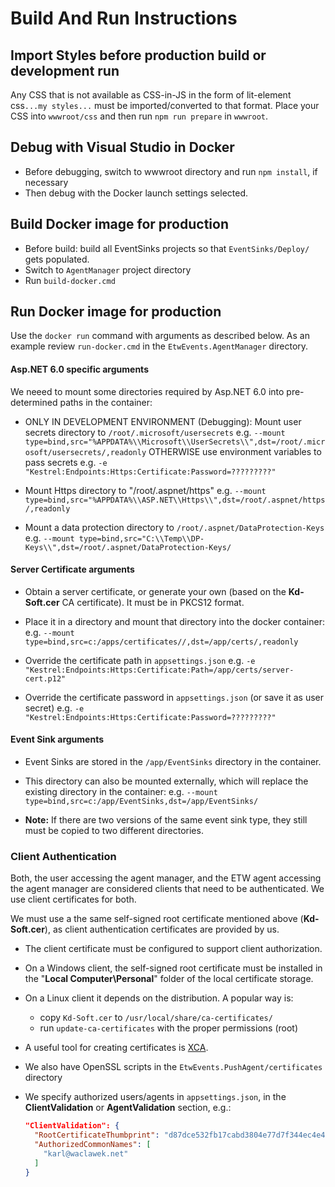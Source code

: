 # Build And Run Instructions

## Import Styles before production build or development run

Any CSS that is not available as CSS-in-JS in the form of lit-element css`...my styles...` must
be imported/converted to that format. Place your CSS into `wwwroot/css` and then run `npm run prepare` in `wwwroot`.

## Debug with Visual Studio in Docker

- Before debugging, switch to wwwroot directory and run `npm install`, if necessary
- Then debug with the Docker launch settings selected.

## Build Docker image for production

- Before build: build all EventSinks projects so that `EventSinks/Deploy/` gets populated.
- Switch to `AgentManager` project directory
- Run `build-docker.cmd`

## Run Docker image for production

Use the `docker run` command with arguments as described below. As an example review `run-docker.cmd` in the `EtwEvents.AgentManager` directory.

#### Asp.NET 6.0 specific arguments

We neeed to mount some directories required by Asp.NET 6.0 into pre-determined paths in the container:

- ONLY IN DEVELOPMENT ENVIRONMENT (Debugging): Mount user secrets directory to `/root/.microsoft/usersecrets`
  e.g. `--mount type=bind,src="%APPDATA%\\Microsoft\\UserSecrets\\",dst=/root/.microsoft/usersecrets/,readonly`
  OTHERWISE use environment variables to pass secrets
  e.g. `-e "Kestrel:Endpoints:Https:Certificate:Password=?????????"`

- Mount Https directory to "/root/.aspnet/https"
  e.g. `--mount type=bind,src="%APPDATA%\\ASP.NET\\Https\\",dst=/root/.aspnet/https/,readonly`

- Mount a data protection directory to `/root/.aspnet/DataProtection-Keys`
  e.g. `--mount type=bind,src="C:\\Temp\\DP-Keys\\",dst=/root/.aspnet/DataProtection-Keys/`

#### Server Certificate arguments

- Obtain  a server certificate, or generate your own (based on the **Kd-Soft.cer** CA certificate). It must be in PKCS12 format.

- Place it in a directory and mount that directory into the docker container:
   e.g. `--mount type=bind,src=c:/apps/certificates//,dst=/app/certs/,readonly`

- Override the certificate path in `appsettings.json`
  e.g. `-e "Kestrel:Endpoints:Https:Certificate:Path=/app/certs/server-cert.p12"`

- Override the certificate password in `appsettings.json` (or save it as user secret)
  e.g. `-e "Kestrel:Endpoints:Https:Certificate:Password=?????????"`

#### Event Sink arguments

- Event Sinks are stored in the `/app/EventSinks` directory in the container.

- This directory can also be mounted externally, which will replace the existing directory in the container:
  e.g. `--mount type=bind,src=c:/app/EventSinks,dst=/app/EventSinks/`

- **Note:** If there are two versions of the same event sink type, they still must be copied to two different directories.

### Client Authentication

Both, the user accessing the agent manager, and the ETW agent accessing the agent manager are considered clients that need to be authenticated. We use client certificates for both.

We must use a the same self-signed root certificate mentioned above (**Kd-Soft.cer**), as client authentication certificates are provided by us. 

- The client certificate must be configured to support client authorization.

- On a Windows client, the self-signed root certificate must be installed in the "**Local Computer\Personal**" folder of the local certificate storage.

- On a Linux client it depends on the distribution. A popular way is:
  
  - copy `Kd-Soft.cer` to `/usr/local/share/ca-certificates/`
  - run `update-ca-certificates` with the proper permissions (root)

- A useful tool for creating certificates is [XCA](https://www.hohnstaedt.de/xca/).

- We also have OpenSSL scripts in the `EtwEvents.PushAgent/certificates` directory

- We specify authorized users/agents in `appsettings.json`, in the **ClientValidation** or **AgentValidation** section, e.g.:
  
  ```json
  "ClientValidation": {
    "RootCertificateThumbprint": "d87dce532fb17cabd3804e77d7f344ec4e49c80f",
    "AuthorizedCommonNames": [
      "karl@waclawek.net"
    ]
  }
  ```
